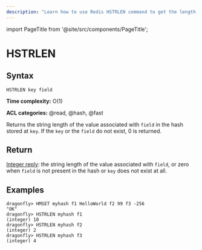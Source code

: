 ```yaml
---
description: "Learn how to use Redis HSTRLEN command to get the length of a hash field value. A helpful command for data size calculations."
---
```


import PageTitle from '@site/src/components/PageTitle';

# HSTRLEN

<PageTitle title="Redis HSTRLEN Command (Documentation) | Dragonfly" />

## Syntax

    HSTRLEN key field

**Time complexity:** O(1)

**ACL categories:** @read, @hash, @fast

Returns the string length of the value associated with `field` in the hash stored at `key`. If the `key` or the `field` do not exist, 0 is returned.

## Return

[Integer reply](https://redis.io/docs/reference/protocol-spec/#integers): the string length of the value associated with `field`, or zero when `field` is not present in the hash or `key` does not exist at all.

## Examples

```shell
dragonfly> HMSET myhash f1 HelloWorld f2 99 f3 -256
"OK"
dragonfly> HSTRLEN myhash f1
(integer) 10
dragonfly> HSTRLEN myhash f2
(integer) 2
dragonfly> HSTRLEN myhash f3
(integer) 4
```
